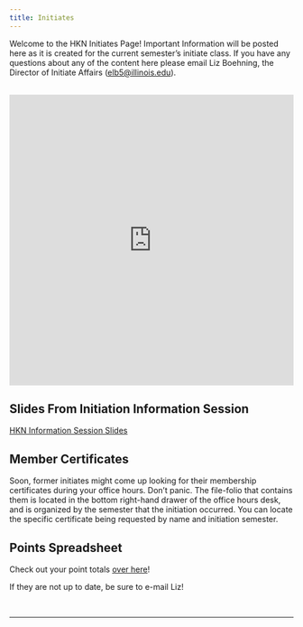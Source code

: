 ```yaml
---
title: Initiates  
---
```


Welcome to the HKN Initiates Page! Important Information will be posted here as it is created for the current semester’s initiate class. If you have any questions about any of the content here please email Liz Boehning, the Director of Initiate Affairs (elb5@illinois.edu).

<br />

<iframe src="https://docs.google.com/spreadsheets/d/e/2PACX-1vSYcvsWZiGMqxZh0UC2ReGovxNb1HEQK9lPWlCdQhtdrk4cP-3slL2t4C800gp_8XtDTALbCi7gWVOS/pubhtml" width="100%" height="515vh" frameborder="0" scrolling="no"></iframe>

Slides From Initiation Information Session
---
[HKN Information Session Slides](https://docs.google.com/presentation/d/1HujsWv8jSpSGb3k2qtDkqAFfRlKDgcm4gxn8WnG8dLk/edit?usp=sharing)

<!-- Initiate Office Hour Quizzes
---------------------------
Be sure to take your quiz during your office hours and fill out the google form from the whiteboard in the office! -->

Member Certificates
---
Soon, former initiates might come up looking for their membership certificates during your office hours. Don’t panic. The file-folio that contains them is located in the bottom right-hand drawer of the office hours desk, and is organized by the semester that the initiation occurred. You can locate the specific certificate being requested by name and initiation semester.

Points Spreadsheet
---
Check out your point totals [over here](https://docs.google.com/spreadsheets/d/1XXNtPvauJIu3mCULM4c4nShHS-ZKw_wBls6JgSu4iAU/edit?usp=sharing)!

If they are not up to date, be sure to e-mail Liz!

<br />


<!-- Come Into The RSO Office! -->
---------------------
